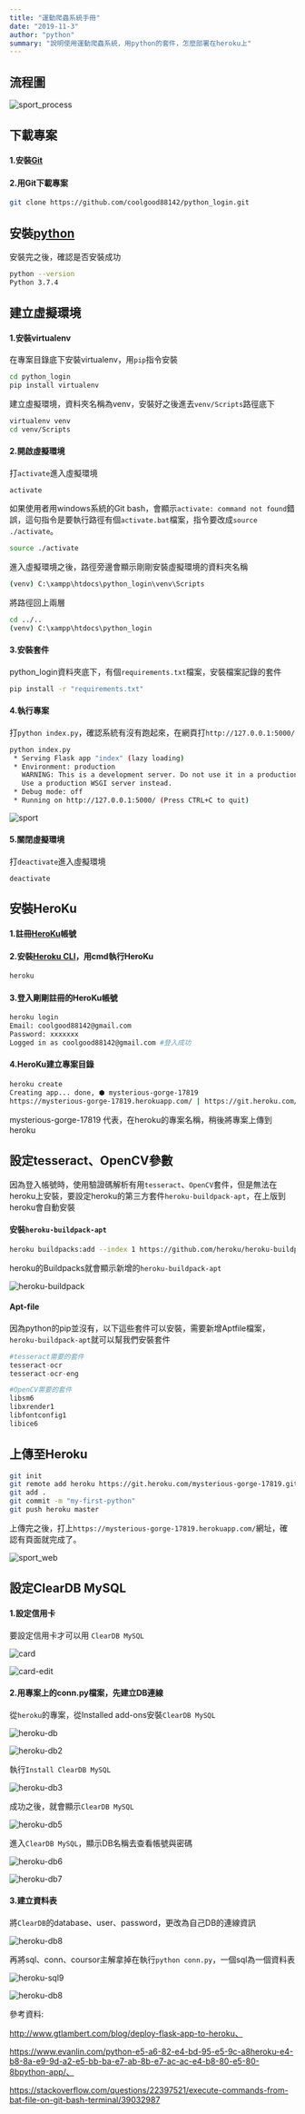 ```yaml
---
title: "運動爬蟲系統手冊"
date: "2019-11-3"
author: "python"
summary: "說明使用運動爬蟲系統，用python的套件，怎麼部署在heroku上"
---
```


## 流程圖

![sport_process](https://raw.githubusercontent.com/coolgood88142/markdown_note/master/assets/images/sport_process.png)



## 下載專案

#### 1.安裝[Git](https://git-scm.com/downloads)

#### 2.用Git下載專案

```bash
git clone https://github.com/coolgood88142/python_login.git
```



## 安裝[python](https://www.python.org/downloads/)

安裝完之後，確認是否安裝成功

```bash
python --version
Python 3.7.4
```



## 建立虛擬環境

#### 1.安裝virtualenv

在專案目錄底下安裝virtualenv，用`pip`指令安裝

```bash
cd python_login
pip install virtualenv
```

建立虛擬環境，資料夾名稱為venv，安裝好之後進去`venv/Scripts`路徑底下

```bash
virtualenv venv
cd venv/Scripts
```



#### 2.開啟虛擬環境

打`activate`進入虛擬環境

```
activate
```

如果使用者用windows系統的Git bash，會顯示`activate: command not found`錯誤，這句指令是要執行路徑有個`activate.bat`檔案，指令要改成`source ./activate`。

```bash
source ./activate
```

進入虛擬環境之後，路徑旁邊會顯示剛剛安裝虛擬環境的資料夾名稱

```bash
(venv) C:\xampp\htdocs\python_login\venv\Scripts
```

將路徑回上兩層

```bash
cd ../..
(venv) C:\xampp\htdocs\python_login
```



#### 3.安裝套件

python_login資料夾底下，有個`requirements.txt`檔案，安裝檔案記錄的套件

```bash
pip install -r "requirements.txt"
```



#### 4.執行專案

打`python index.py`，確認系統有沒有跑起來，在網頁打`http://127.0.0.1:5000/`

```bash
python index.py
 * Serving Flask app "index" (lazy loading)
 * Environment: production
   WARNING: This is a development server. Do not use it in a production deployment.
   Use a production WSGI server instead.
 * Debug mode: off
 * Running on http://127.0.0.1:5000/ (Press CTRL+C to quit)
```

![sport](https://raw.githubusercontent.com/coolgood88142/markdown_note/master/assets/images/sport.PNG)



#### 5.關閉虛擬環境

打`deactivate`進入虛擬環境

```
deactivate
```



## 安裝HeroKu

#### 1.註冊[HeroKu](<https://id.heroku.com/login>)帳號

#### 2.安裝[Heroku CLI](https://devcenter.heroku.com/articles/heroku-cli#windows)，用cmd執行HeroKu

```bash
heroku
```



#### 3.登入剛剛註冊的HeroKu帳號

```bash
heroku login
Email: coolgood88142@gmail.com
Password: xxxxxxx
Logged in as coolgood88142@gmail.com #登入成功
```



#### 4.HeroKu建立專案目錄
```bash
heroku create
Creating app... done, ⬢ mysterious-gorge-17819
https://mysterious-gorge-17819.herokuapp.com/ | https://git.heroku.com/mysterious-gorge-17819.git
```

 mysterious-gorge-17819 代表，在heroku的專案名稱，稍後將專案上傳到heroku



## 設定tesseract、OpenCV參數

因為登入帳號時，使用驗證碼解析有用`tesseract`、`OpenCV`套件，但是無法在heroku上安裝，要設定heroku的第三方套件`heroku-buildpack-apt`，在上版到heroku會自動安裝

#### 安裝`heroku-buildpack-apt`

```bash
heroku buildpacks:add --index 1 https://github.com/heroku/heroku-buildpack-apt
```

heroku的Buildpacks就會顯示新增的`heroku-buildpack-apt`

![heroku-buildpack](https://raw.githubusercontent.com/coolgood88142/markdown_note/master/assets/images/heroku-buildpack.png)



#### Apt-file

因為python的pip並沒有，以下這些套件可以安裝，需要新增Aptfile檔案，`heroku-buildpack-apt`就可以幫我們安裝套件

```python
#tesseract需要的套件
tesseract-ocr
tesseract-ocr-eng

#OpenCV需要的套件
libsm6
libxrender1
libfontconfig1
libice6
```





## 上傳至Heroku

```bash
git init
git remote add heroku https://git.heroku.com/mysterious-gorge-17819.git
git add .
git commit -m "my-first-python"
git push heroku master
```

上傳完之後，打上`https://mysterious-gorge-17819.herokuapp.com/`網址，確認有頁面就完成了。

![sport_web](https://raw.githubusercontent.com/coolgood88142/markdown_note/master/assets/images/sport_web.PNG)



## 設定ClearDB MySQL

#### 1.設定信用卡

要設定信用卡才可以用 `ClearDB MySQL`

![card](https://raw.githubusercontent.com/coolgood88142/markdown_note/master/assets/images/card.PNG)



![card-edit](https://raw.githubusercontent.com/coolgood88142/markdown_note/master/assets/images/card-edit.PNG)



#### 2.用專案上的conn.py檔案，先建立DB連線

從`heroku`的專案，從Installed add-ons安裝`ClearDB MySQL`

![heroku-db](https://raw.githubusercontent.com/coolgood88142/markdown_note/master/assets/images/heroku-db.PNG)

![heroku-db2](https://raw.githubusercontent.com/coolgood88142/markdown_note/master/assets/images/heroku-db2.PNG)



執行`Install ClearDB MySQL`

![heroku-db3](https://raw.githubusercontent.com/coolgood88142/markdown_note/master/assets/images/heroku-db3.PNG)



成功之後，就會顯示`ClearDB MySQL`

![heroku-db5](https://raw.githubusercontent.com/coolgood88142/markdown_note/master/assets/images/heroku-db5.PNG)



進入`ClearDB MySQL`，顯示DB名稱去查看帳號與密碼

![heroku-db6](https://raw.githubusercontent.com/coolgood88142/markdown_note/master/assets/images/heroku-db6.PNG)

![heroku-db7](https://raw.githubusercontent.com/coolgood88142/markdown_note/master/assets/images/heroku-db7.PNG)



#### 3.建立資料表

將`ClearDB`的database、user、password，更改為自己DB的連線資訊

![heroku-db8](https://raw.githubusercontent.com/coolgood88142/markdown_note/master/assets/images/heroku-db8.PNG)

再將sql、conn、coursor主解拿掉在執行`python conn.py`，一個sql為一個資料表

![heroku-sql9](https://raw.githubusercontent.com/coolgood88142/markdown_note/master/assets/images/heroku-sql9.png)

![heroku-db8](C:\xampp\htdocs\markdown_note\assets\images\heroku-db8.PNG)





參考資料:

http://www.gtlambert.com/blog/deploy-flask-app-to-heroku、

https://www.evanlin.com/python-e5-a6-82-e4-bd-95-e5-9c-a8heroku-e4-b8-8a-e9-9d-a2-e5-bb-ba-e7-ab-8b-e7-ac-ac-e4-b8-80-e5-80-8bpython-app/、

https://stackoverflow.com/questions/22397521/execute-commands-from-bat-file-on-git-bash-terminal/39032987